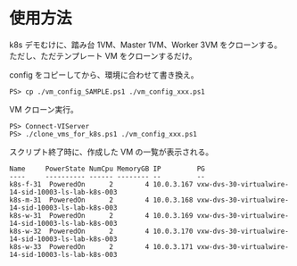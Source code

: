 # 使用方法

k8s デモむけに、踏み台 1VM、Master 1VM、Worker 3VM をクローンする。  
ただし、ただテンプレート VM をクローンするだけ。

config をコピーしてから、環境に合わせて書き換え。

```
PS> cp ./vm_config_SAMPLE.ps1 ./vm_config_xxx.ps1
```

VM クローン実行。

```
PS> Connect-VIServer
PS> ./clone_vms_for_k8s.ps1 ./vm_config_xxx.ps1
```

スクリプト終了時に、作成した VM の一覧が表示される。

```
Name     PowerState NumCpu MemoryGB IP         PG
----     ---------- ------ -------- --         --
k8s-f-31  PoweredOn      2        4 10.0.3.167 vxw-dvs-30-virtualwire-14-sid-10003-ls-lab-k8s-003
k8s-m-31  PoweredOn      2        4 10.0.3.168 vxw-dvs-30-virtualwire-14-sid-10003-ls-lab-k8s-003
k8s-w-31  PoweredOn      2        4 10.0.3.169 vxw-dvs-30-virtualwire-14-sid-10003-ls-lab-k8s-003
k8s-w-32  PoweredOn      2        4 10.0.3.170 vxw-dvs-30-virtualwire-14-sid-10003-ls-lab-k8s-003
k8s-w-33  PoweredOn      2        4 10.0.3.171 vxw-dvs-30-virtualwire-14-sid-10003-ls-lab-k8s-003
```
